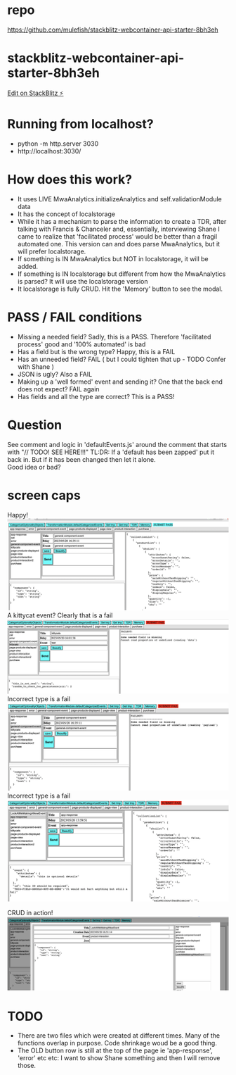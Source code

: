 # repo
https://github.com/mulefish/stackblitz-webcontainer-api-starter-8bh3eh

# stackblitz-webcontainer-api-starter-8bh3eh
[Edit on StackBlitz ⚡️](https://stackblitz.com/edit/stackblitz-webcontainer-api-starter-8bh3eh)

# Running from localhost? 
- python -m http.server 3030 
- http://localhost:3030/

# How does this work?
- It uses LIVE MwaAnalytics.initializeAnalytics and self.validationModule data
- It has the concept of localstorage 
- While it has a mechanism to parse the information to create a TDR, after talking with Francis & Chanceler and, essentially, interviewing Shane I came to realize that 'facilitated process' would be better than a fragil automated one. This version can and does parse MwaAnalytics, but it will prefer localstorage.
- If something is IN MwaAnalytics but NOT in localstorage, it will be added. 
- If something is IN localstorage but different from how the MwaAnalytics is parsed? It will use the localstorage version
- It localstorage is fully CRUD. Hit the 'Memory' button to see the modal. 

# PASS / FAIL conditions
- Missing a needed field? Sadly, this is a PASS. Therefore 'facilitated process' good and '100% automated' is bad 
- Has a field but is the wrong type? Happy, this is a FAIL  
- Has an unneeded field? FAIL ( but I could tighten that up - TODO Confer with Shane )  
- JSON is ugly? Also a FAIL
- Making up a 'well formed' event and sending it? One that the back end does not expect? FAIL again
- Has fields and all the type are correct? This is a PASS!  

# Question
See comment and logic in 'defaultEvents.js' around the comment that starts with "// TODO! SEE HERE!!!" 
TL:DR: If a 'default has been zapped' put it back in. But if it has been changed then let it alone.  
Good idea or bad?

# screen caps
Happy!
![a_happy_pass](a_happy_pass.png)
A kittycat event? Clearly that is a fail
![a_kittycat_is_not_an_event_fail](a_kittycat_is_not_an_event_fail.png)
Incorrect type is a fail
![a_wrong_type_fail](a_wrong_type_fail.png)
Incorrect type is a fail
![a_wrongly_added_field_fail](a_wrongly_added_field_fail.png)

CRUD in action!
![a_new_event_crud_pic](a_new_event_crud_pic.png)



# TODO
- There are two files which were created at different times. Many of the functions overlap in purpose. Code shrinkage woud be a good thing. 
- The OLD button row is still at the top of the page ie 'app-response', 'error' etc etc: I want to show Shane something and then I will remove those. 
